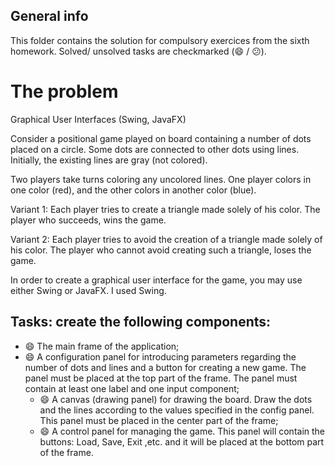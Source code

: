 ## General info
This folder contains the solution for compulsory exercices from the sixth homework. Solved/ unsolved tasks are checkmarked (:smile: / :confused:).

# The problem

Graphical User Interfaces (Swing, JavaFX)

Consider a positional game played on board containing a number of dots placed on a circle. Some dots are connected to other dots using lines. Initially, the existing lines are gray (not colored).

Two players take turns coloring any uncolored lines. One player colors in one color (red), and the other colors in another color (blue).

Variant 1: Each player tries to create a triangle made solely of his color. The player who succeeds, wins the game.

Variant 2: Each player tries to avoid the creation of a triangle made solely of his color. The player who cannot avoid creating such a triangle, loses the game.

In order to create a graphical user interface for the game, you may use either Swing or JavaFX. I used Swing.

## Tasks: create the following components:
  * :smile: The main frame of the application;
  * :smile: A configuration panel for introducing parameters regarding the number of dots and lines and a button for creating a new game. The panel must be placed at the top part of the frame. The panel must contain at least one label and one input component;
    * :smile: A canvas (drawing panel) for drawing the board. Draw the dots and the lines according to the values specified in the config panel. This panel must be placed in the center part of the frame;
    * :smile: A control panel for managing the game. This panel will contain the buttons: Load, Save, Exit ,etc. and it will be placed at the bottom part of the frame.
